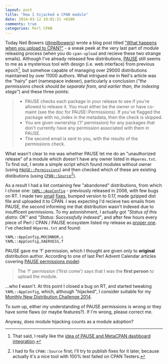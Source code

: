 ```yaml
---
layout: post
title: "How I hijacked a CPAN module"
date: 2014-03-12 19:01:51 +0100
comments: true
categories: Perl CPAN
---
```


Today Neil Bowers ([@neilbowers](https://twitter.com/neilbowers/)) wrote a blog post titled ["What happens when you upload to CPAN?"](http://neilb.org/2014/03/11/uploading-01.html) - a sneak peek at the very last part of module releasing process (when you do `cpan-upload` and recieve these two strange emails). Although I've already released few distributions, [PAUSE](https://pause.perl.org) still seems to me as a mysterious tool with design (i.e. web interface) from previous epoch[^1], but somehow capable of managing over 29000 distributions maintained by over 11000 authors. <!-- more -->What intrigued me in Neil's article was the "hairy" part (namespace indexer), particularly a conclusion (_"the permissions check should be separate from, and earlier than, the indexing stage"_) and these three points:

 > - PAUSE checks each package in your release to see if you're allowed to release it. You must either be the owner or have co-maint (see the doc for PAUSE::Permissions). If you've flagged the package with no_index in the metadata, then the check is skipped.
 > - You are given ownership ('f' permission) for any packages that don't currently have any permission associated with them in PAUSE.
 > - The second email is sent to you, with the results of the permissions check.

What wasn't clear to me was whether PAUSE let me do an "unauthorized release" of a module which doesn't have any owner listed in `06perms.txt`. To find out, I wrote a simple script which found modules without owner (using [`PAUSE::Permissions`](https://metacpan.org/pod/PAUSE::Permissions)) and then checked which of these are existing distibutions (using [`CPAN::Source`](https://metacpan.org/pod/CPAN::Source)[^2]). 

As a result I had a list containing few "abandoned" distributions, from which I chose one: [`YAML::AppConfig`](https://metacpan.org/pod/release/MOCONNOR/YAML-AppConfig-0.16/lib/YAML/AppConfig.pm) - previously released in 2006, with few bugs on RT. I made two [small](https://github.com/Xaerxess/YAML-AppConfig/commit/3bd3da22af39df848eebf6db69ab2e7e200c82c9) [fixes](https://github.com/Xaerxess/YAML-AppConfig/commit/2e618883a9bfe464f547509fcfed6487b2a1cd84), bumped version to 0.17, made gzipped dist file and uploaded it to CPAN. I was expecting I'd recieve two emails from PAUSE, the second informing me that distribution wasn't indexed due to insufficent permissions. To my astonishment, I actually got _"Status of this distro: OK"_ and _"Status: Successfully indexed"_, and after few hours every piece of Perl / CPAN / PAUSE ecosystem listed my release as [proper one](https://metacpan.org/pod/YAML::AppConfig). I've checked `06perms.txt` and found:

    YAML::AppConfig,MOCONNOR,c
    YAML::AppConfig,XAERXESS,f

PAUSE gave me 'f' permission, which I thought are given only to **original** distribution author. According to one of last Perl Advent Calendar articles covering [PAUSE permissions model](http://perladvent.org/2013/2013-12-08.html):

> The 'f' permission ('first come') says that I was the **first person** to upload the module.

...who **I** wasn't. At this point I closed a bug on RT, and started tweaking `YAML::AppConfig`, which, although "hijacked", I consider suitable for my [Monthly New Distribution Challenge 2014](https://questhub.io/realm/perl/quest/530a823b6e7817b05100001a).

To sum up, either my understanding of PAUSE permissions is wrong or they have some flaws (or maybe features?). If I'm wrong, please correct me.

Anyway, does module hijacking counts as a module adoption?

[^1]: That said, I really like the [idea of PAUSE and MetaCPAN dashboard integration](http://neilb.org/2014/03/10/cpan-dashboard.html#comment-1279343094).
[^2]: I had to fix `CPAN::Source` first; I'll try to publish fixes for it later, because actually it's a nice tool with 100% test failed on CPAN Testers.